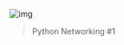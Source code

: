 ![img](https://assets.imaginablefutures.com/media/images/ALX_Logo.max-200x150.png)

> Python Networking #1
